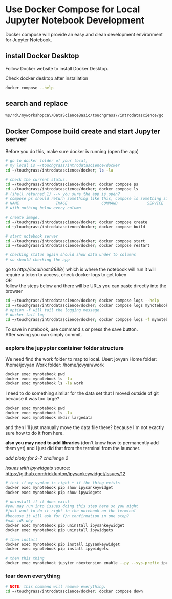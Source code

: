 # Use Docker Compose for Local Jupyter Notebook Development

Docker compose will provide an easy and clean development environment for
Jupyter Notebook.

## install Docker Desktop

Follow Docker website to install Docker Desktop.

Check docker desktop after installation
```bash
docker compose --help
```

## search and replace
```vim
%s/rd\/myworkshopca\/DataScienceBasic/touchgrass\/introdatascience/gc
```

## Docker Compose build create and start Jupyter server

Before you do this, make sure docker is running (open the app)

```bash
# go to docker folder of your local,
# my local is ~/touchgrass/introdatascience/docker
cd ~/touchgrass/introdatascience/docker; ls -la

# check the current status.
cd ~/touchgrass/introdatascience/docker; docker compose ps
cd ~/touchgrass/introdatascience/docker; docker compose ls
# (shell returned 1) --> you sure the app is open?
# compose ps should return something like this, compose ls something similar:
# NAME                IMAGE               COMMAND             SERVICE             CREATED             STATUS              PORTS
# with nothing below every column

# create image.
cd ~/touchgrass/introdatascience/docker; docker compose create
cd ~/touchgrass/introdatascience/docker; docker compose build

# start notebook server
cd ~/touchgrass/introdatascience/docker; docker compose start
cd ~/touchgrass/introdatascience/docker; docker compose restart

# checking status again should show data under to columns
# so should checking the app
```

go to _http://localhost:8888/_, which is where the notebook will run
it will require a token to access, check docker logs to get token
<br>OR<br>
follow the steps below and there will be URLs you can paste directly into the browser

```bash
cd ~/touchgrass/introdatascience/docker; docker compose logs --help
cd ~/touchgrass/introdatascience/docker; docker compose logs mynotebook
# option -f will tail the logging message.
# docker tail log
cd ~/touchgrass/introdatascience/docker; docker compose logs -f mynotebook
```

To save in notebook, use command s or press the save button. <br>
After saving you can simply commit.

### explore the jupypter container folder structure

We need find the work folder to map to local.
User: jovyan
Home folder: /home/jovyan
Work folder: /home/jovyan/work

```bash
docker exec mynotebook pwd
docker exec mynotebook ls -la
docker exec mynotebook ls -la work
```

I need to do something similar for the data set that I moved outside of git because it was too large?

```bash
docker exec mynotebook pwd
docker exec mynotebook ls -la
docker exec mynotebook mkdir largedata
```

and then I'll just manually move the data file there? because I'm not exactly sure how to do it from here.

**also you may need to add libraries** (don't know how to permanently add them yet) and I just did that from the terminal from the launcher.

*add plotly for 2-7 challenge 2*

*issues with ipywidgets*
source: https://github.com/ricklupton/ipysankeywidget/issues/12
```bash
# test if my syntax is right + if the thing exists
docker exec mynotebook pip show ipysankeywidget
docker exec mynotebook pip show ipywidgets

# uninstall if it does exist
#you may run into issues doing this step here so you might
#just want to do it right in the notebook on the terminal
#because it will ask for Y/n confirmation in one step?
#nah idk why
docker exec mynotebook pip uninstall ipysankeywidget
docker exec mynotebook pip uninstall ipywidgets

# then install
docker exec mynotebook pip install ipysankeywidget
docker exec mynotebook pip install ipywidgets

# then this thing
docker exec mynotebook jupyter nbextension enable --py --sys-prefix ipysankeywidget
```
 

### tear down everything

```bash
# NOTE: this command will remove everything.
cd ~/touchgrass/introdatascience/docker; docker compose down
```
